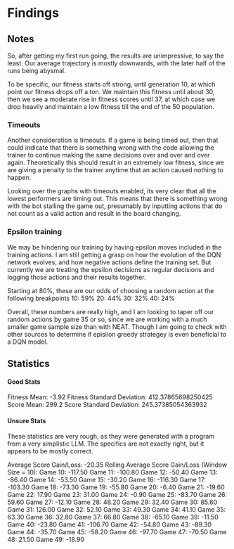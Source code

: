 # Findings

## Notes

So, after getting my first run going, the results are unimpressive, to say the least. Our average trajectory is mostly downwards, with the later half of the runs being abysmal. 

To be specific, our fitness starts off strong, until generation 10, at which point our fitness drops off a ton. We maintain this fitness until about 30, then we see a moderate rise in fitness scores until 37, at which case we drop heavily and maintain a low fitness till the end of the 50 population.

### Timeouts

Another consideration is timeouts. If a game is being timed out, then that could indicate that there is something wrong with the code allowing the trainer to continue making the same decisions over and over and over again. Theoretically this should result in an extremely low fitness, since we are giving a penalty to the trainer anytime that an action caused nothing to happen.

Looking over the graphs with timeouts enabled, its very clear that all the lowest performers are timing out. This means that there is something wrong with the bot stalling the game out, presumably by inputting actions that do not count as a valid action and result in the board changing.

### Epsilon training

We may be hindering our training by having epsilon moves included in the training actions. I am still getting a grasp on how the evolution of the DQN network evolves, and how negative actions define the training set. But currently we are treating the epsilon decisions as regular decisions and logging those actions and their results together.

Starting at 80%, these are our odds of choosing a random action at the following breakpoints
10: 59%
20: 44%
30: 32%
40: 24%

Overall, these numbers are really high, and I am looking to taper off our random actions by game 35 or so, since we are working with a much smaller game sample size than with NEAT. Though I am going to check with other sources to determine if episilon greedy strategey is even beneficial to a DQN model.

## Statistics

#### Good Stats

Fitness Mean: -3.92
Fitness Standard Deviation: 412.37865698250425
Score Mean: 299.2
Score Standard Deviation: 245.37385054363932  

#### Unsure Stats

These statistics are very rough, as they were generated with a program from a very simplistic LLM. The specifics are not exactly right, but it appears to be mostly correct.

Average Score Gain/Loss: -20.35
Rolling Average Score Gain/Loss (Window Size = 10):
Game 10: -117.50
Game 11: -100.80
Game 12: -50.40
Game 13: -86.40
Game 14: -53.50
Game 15: -30.20
Game 16: -116.30
Game 17: -103.30
Game 18: -73.30
Game 19: -55.80
Game 20: -6.40
Game 21: -19.60
Game 22: 17.90
Game 23: 31.00
Game 24: -0.90
Game 25: -83.70
Game 26: 59.60
Game 27: -12.10
Game 28: 48.20
Game 29: 32.40
Game 30: 85.60
Game 31: 126.00
Game 32: 52.10
Game 33: 49.30
Game 34: 41.10
Game 35: 63.30
Game 36: 32.80
Game 37: 66.80
Game 38: -65.10
Game 39: -11.50
Game 40: -23.80
Game 41: -106.70
Game 42: -54.80
Game 43: -89.30
Game 44: -35.70
Game 45: -58.20
Game 46: -97.70
Game 47: -70.50
Game 48: 21.50
Game 49: -18.90